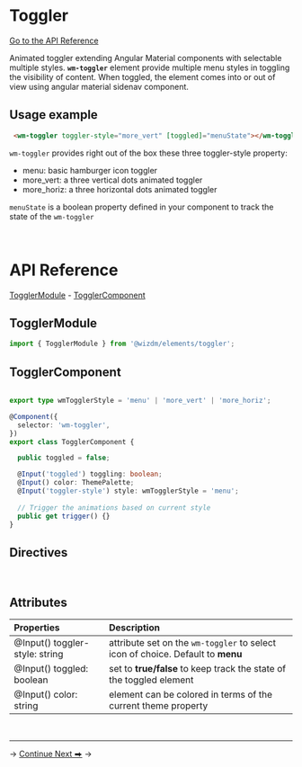 <!-- toc: reference.json -->

# Toggler
[Go to the API Reference](#api-reference)

Animated toggler extending Angular Material components with selectable multiple styles.
**`wm-toggler`** element provide multiple menu styles in toggling the visibility of content. When toggled, the element comes into or out of view using angular material sidenav component.

## Usage example

```html
 <wm-toggler toggler-style="more_vert" [toggled]="menuState"></wm-toggler>
```

  `wm-toggler` provides right out of the box these three toggler-style property:

- menu: basic hamburger icon toggler
- more_vert: a three vertical dots animated toggler
- more_horiz: a three horizontal dots animated toggler

`menuState` is a boolean property defined in your component to track the state of the `wm-toggler`

&nbsp;

# API Reference
[TogglerModule](#togglermodule) -  [TogglerComponent](#togglercomponent)

## TogglerModule
```typescript
import { TogglerModule } from '@wizdm/elements/toggler';

```

## TogglerComponent
```typescript

export type wmTogglerStyle = 'menu' | 'more_vert' | 'more_horiz';

@Component({
  selector: 'wm-toggler',
})
export class TogglerComponent {

  public toggled = false;

  @Input('toggled') toggling: boolean;
  @Input() color: ThemePalette;
  @Input('toggler-style') style: wmTogglerStyle = 'menu';
  
  // Trigger the animations based on current style
  public get trigger() {}
}

```
## Directives
&nbsp;

## Attributes 

| **Properties**                 | **Description**                                                                  |
| :----------------------------- | :------------------------------------------------------------------------------- |
| @Input() toggler-style: string | attribute set on the  `wm-toggler` to select icon of choice. Default to **menu** |
| @Input() toggled: boolean      | set to **true/false** to keep track the state of the toggled element             |
| @Input() color: string         | element can be colored in terms of the current theme property                    |
  
&nbsp;  

---

->
[Continue Next ⮕](docs/toc?go=next) 
->  

